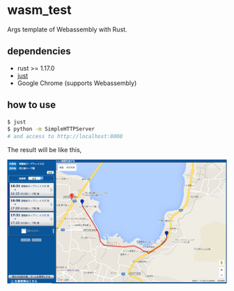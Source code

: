 # wasm_test

Args template of Webassembly with Rust.

## dependencies

* rust >= 1.17.0
* [just](https://github.com/casey/just)
* Google Chrome (supports Webassembly)

## how to use

```sh
$ just
$ python -m SimpleHTTPServer
# and access to http://localhost:8000
```

The result will be like this,

![wasm_test.png](wasm_test.png)
